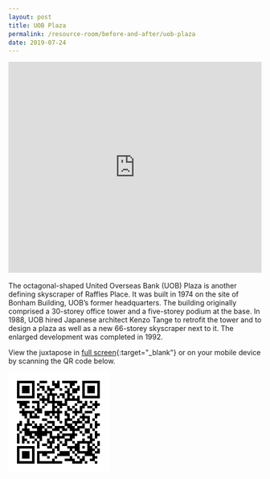 ```yaml
---
layout: post
title: UOB Plaza
permalink: /resource-room/before-and-after/uob-plaza
date: 2019-07-24
---
```


<style>
/* On screens that are 3000px or less, set the height to 550px */
@media screen and (max-width: 3000px) {
  iframe {
    height: 1000px;
  }
}

/* On screens that are 992px or less, set the height to 450px */
@media screen and (max-width: 992px) {
  iframe {
    height: 420px;
  }
}

/* On screens that are 600px or less, set the height to 350px */
@media screen and (max-width: 411px) {
	iframe{
		height: 250px;
	}
}
</style>

<center><iframe frameborder="0" class="juxtapose" src="https://cdn.knightlab.com/libs/juxtapose/latest/embed/index.html?uid=0020f826-adbe-11e9-b9b8-0edaf8f81e27" style="width: 100%; overflow: hidden;"></iframe></center>

The octagonal-shaped United Overseas Bank (UOB) Plaza is another defining skyscraper of Raffles Place. It was built in 1974 on the site of Bonham Building, UOB’s former headquarters. The building originally comprised a 30-storey office tower and a five-storey podium at the base. In 1988, UOB hired Japanese architect Kenzo Tange to retrofit the tower and to design a plaza as well as a new 66-storey skyscraper next to it. The enlarged development was completed in 1992.    

View the juxtapose in [full screen](https://cdn.knightlab.com/libs/juxtapose/latest/embed/index.html?uid=0020f826-adbe-11e9-b9b8-0edaf8f81e27){:target="_blank"} or on your mobile device by scanning the QR code below.

<img src="/images/qr-staging-kallang-vr.png" alt="qr-staging-kallang-vr" style="width:200px;" />
